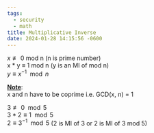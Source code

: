```yaml
---
tags:
  - security
  - math
title: Multiplicative Inverse
date: 2024-01-28 14:15:56 -0600
---
```


$x \not\equiv 0$ mod n (n is prime number)  
x * y ≡ 1 mod n (y is an MI of mod n)  
$y \equiv x^{-1} \mod n$

**<u>Note</u>**:  
x and n have to be coprime i.e. GCD(x, n) = 1

$3 \not\equiv 0 \mod 5$  
$3 * 2 \equiv 1 \mod 5$  
$2 \equiv 3^{-1} \mod 5$ (2 is MI of 3 or 2 is MI of 3 mod 5)
